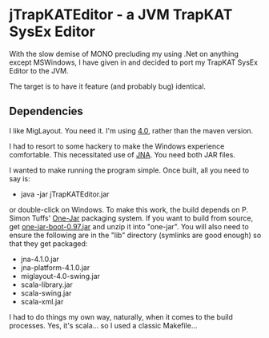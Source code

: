 jTrapKATEditor - a JVM TrapKAT SysEx Editor
===========================================

With the slow demise of MONO precluding my using .Net on anything except
MSWindows, I have given in and decided to port my TrapKAT SysEx Editor
to the JVM.

The target is to have it feature (and probably bug) identical.


Dependencies
------------

I like MigLayout.  You need it.  I'm using [4.0](http://www.miglayout.com/ "MigLayout Downloads"),
rather than the maven version.

I had to resort to some hackery to make the Windows experience comfortable.
This necessitated use of [JNA](https://github.com/twall/jna#download "Download").
You need both JAR files.

I wanted to make running the program simple.  Once built, all you need to say is:

+ java -jar jTrapKATEditor.jar

or double-click on Windows.  To make this work, the build
depends on P. Simon Tuffs' [One-Jar](http://one-jar.sourceforge.net/index.php?page=introduction&file=intro "One-Jar Introduction")
packaging system.  If you want to build from source, get
[one-jar-boot-0.97.jar](http://one-jar.sourceforge.net/index.php?page=downloads&file=downloads "Downloads") and unzip
it into "one-jar".  You will also need to ensure the following are in the "lib" directory (symlinks are good enough)
so that they get packaged:

+ jna-4.1.0.jar
+ jna-platform-4.1.0.jar
+ miglayout-4.0-swing.jar
+ scala-library.jar
+ scala-swing.jar
+ scala-xml.jar


I had to do things my own way, naturally, when it comes to the build processes.  Yes, it's scala... so I used a classic Makefile...
